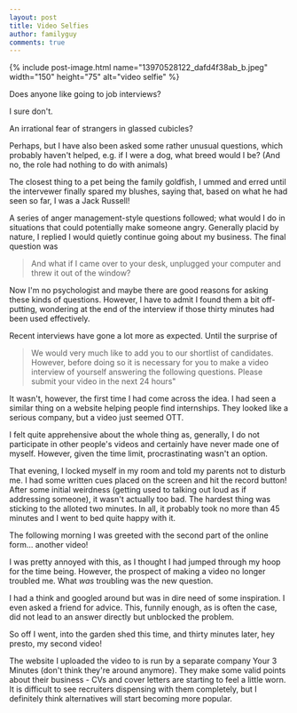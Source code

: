 ```yaml
---
layout: post
title: Video Selfies
author: familyguy
comments: true
---
```


{% include post-image.html name="13970528122_dafd4f38ab_b.jpeg" width="150" height="75" alt="video selfie" %}

Does anyone like going to job interviews?

I sure don't.

An irrational fear of strangers in glassed cubicles?

Perhaps, but I have also been asked some rather unusual questions, which probably haven't helped, e.g. if I were a dog, what breed would I be? (And no, the role had nothing to do with animals)

The closest thing to a pet being the family goldfish, I ummed and erred until the intervewer finally spared my blushes, saying that, based on what he had seen so far, I was a Jack Russell!

A series of anger management-style questions followed; what would I do in situations that could potentially make someone angry. Generally placid by nature, I replied I would quietly continue going about my business. The final question was

> And what if I came over to your desk, unplugged your computer and threw it out of the window?

Now I'm no psychologist and maybe there are good reasons for asking these kinds of questions. However, I have to admit I found them a bit off-putting, wondering at the end of the interview if those thirty minutes had been used effectively.

Recent interviews have gone a lot more as expected. Until the surprise of

> We would very much like to add you to our shortlist of candidates. However, before doing so it is necessary for you to make a video interview of yourself answering the following questions. Please submit your video in the next 24 hours"

It wasn't, however, the first time I had come across the idea. I had seen a similar thing on a website helping people find internships. They looked like a serious company, but a video just seemed OTT.	

I felt quite apprehensive about the whole thing as, generally, I do not participate in other people's videos and certainly have never made one of myself. However, given the time limit, procrastinating wasn't an option.

That evening, I locked myself in my room and told my parents not to disturb me. I had some written cues placed on the screen and hit the record button! After some initial weirdness (getting used to talking out loud as if addressing someone), it wasn't actually too bad. The hardest thing was sticking to the alloted two minutes. In all, it probably took no more than 45 minutes and I went to bed quite happy with it. 

The following morning I was greeted with the second part of the online form... another video!

I was pretty annoyed with this, as I thought I had jumped through my hoop for the time being. However, the prospect of making a video no longer troubled me. What *was* troubling was the new question.

I had a think and googled around but was in dire need of some inspiration. I even asked a friend for advice. This, funnily enough, as is often the case, did not lead to an answer directly but unblocked the problem.

So off I went, into the garden shed this time, and thirty minutes later, hey presto, my second video!

The website I uploaded the video to is run by a separate company Your 3 Minutes (don't think they're around anymore). They make some valid points about their business - CVs and cover letters are starting to feel a little worn. It is difficult to see recruiters dispensing with them completely, but I definitely think alternatives will start becoming more popular.
